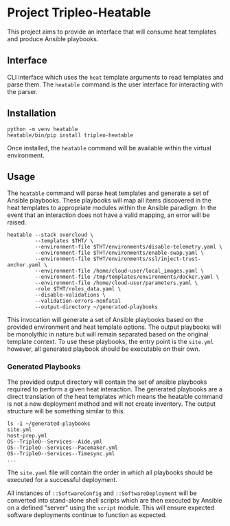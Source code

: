 # Project Tripleo-Heatable

This project aims to provide an interface that will consume heat templates and
produce Ansible playbooks.

## Interface

CLI interface which uses the `heat` template arguments to read templates and
parse them. The `heatable` command is the user interface for interacting with
the parser.

## Installation

``` console
python -m venv heatable
heatable/bin/pip install tripleo-heatable
```

Once installed, the `heatable` command will be available within the virtual
environment.

## Usage

The `heatable` command will parse heat templates and generate a set of Ansible
playbooks. These playbooks will map all items discovered in the heat templates
to appropriate modules within the Ansible paradigm. In the event that an
interaction does not have a valid mapping, an error will be raised.

``` console
heatable --stack overcloud \
         --templates $THT/ \
         --environment-file $THT/environments/disable-telemetry.yaml \
         --environment-file $THT/environments/enable-swap.yaml \
         --environment-file $THT/environments/ssl/inject-trust-anchor.yaml \
         --environment-file /home/cloud-user/local_images.yaml \
         --environment-file /tmp/templates/environments/docker.yaml \
         --environment-file /home/cloud-user/parameters.yaml \
         -role $THT/roles_data.yaml \
         --disable-validations \
         --validation-errors-nonfatal
         --output-directory ~/generated-playbooks
```

This invocation will generate a set of Ansible playbooks based on the provided
environment and heat template options. The output playbooks will be monolythic
in nature but will remain separated based on the original template context. To
use these playbooks, the entry point is the `site.yml` however, all generated
playbook should be executable on their own.

### Generated Playbooks

The provided output directory will contain the set of ansible playbooks
required to perform a given heat interaction. The generated playbooks are a
direct translation of the heat templates which means the heatable command is
not a new deployment method and will not create inventory. The output structure
will be something similar to this.

``` shell
ls -1 ~/generated-playbooks
site.yml
host-prep.yml
OS--TripleO--Services--Aide.yml
OS--TripleO--Services--Pacemaker.yml
OS--TripleO--Services--Timesync.yml
...
```

The `site.yaml` file will contain the order in which all playbooks should be
executed for a successful deployment.

All instances of `::SoftwareConfig` and `::SoftwareDeployment` will be
converted into stand-alone shell scripts which are then executed by Ansible on
a defined "server" using the `script` module. This will ensure expected
software deployments continue to function as expected.
